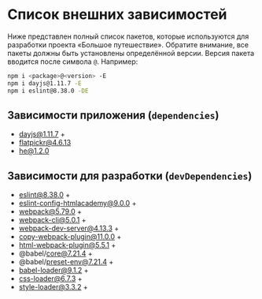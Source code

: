 # Список внешних зависимостей

Ниже представлен полный список пакетов, которые используются для разработки проекта «Большое путешествие». Обратите внимание, все пакеты должны быть установлены определённой версии. Версия пакета вводится после символа `@`. Например:

```bash
npm i <package>@<version> -E
npm i dayjs@1.11.7 -E
npm i eslint@8.38.0 -DE
```

## Зависимости приложения (`dependencies`)

- dayjs@1.11.7 +
- flatpickr@4.6.13
- he@1.2.0

## Зависимости для разработки (`devDependencies`)

- eslint@8.38.0 +
- eslint-config-htmlacademy@9.0.0 +
- webpack@5.79.0 +
- webpack-cli@5.0.1 +
- webpack-dev-server@4.13.3 +
- copy-webpack-plugin@11.0.0 +
- html-webpack-plugin@5.5.1 +
- @babel/core@7.21.4 +
- @babel/preset-env@7.21.4 +
- babel-loader@9.1.2 +
- css-loader@6.7.3 +
- style-loader@3.3.2 +
